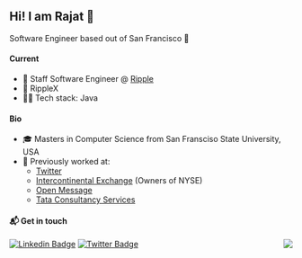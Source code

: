 ## Hi! I am Rajat 👋 

Software Engineer based out of San Francisco :round_pushpin:

#### Current
- :telescope: Staff Software Engineer @ [Ripple]([https://www.twitter.com](https://ripple.com/)) 
- :rocket: RippleX
- :man_technologist: Tech stack: Java

#### Bio

- :mortar_board: Masters in Computer Science from San Fransciso State University, USA
- :vulcan_salute: Previously worked at: 
    - [Twitter](https://www.twitter.com)
    - [Intercontinental Exchange](https://www.icemortgagetechnology.com) (Owners of NYSE)
    - [Open Message](https://openmessage.io)
    - [Tata Consultancy Services](https://www.tcs.com)


#### :mailbox_with_mail: Get in touch
[![Linkedin Badge](https://img.shields.io/badge/-Rajat%20Arora-blue?style=flat-square&logo=Linkedin&logoColor=white&link=https://www.linkedin.com/in/rajatar08/)](https://www.linkedin.com/in/rajatar08)
[![Twitter Badge](https://img.shields.io/badge/-@digital_nomad8-00acee?style=flat&logo=Twitter&logoColor=white)](https://twitter.com/intent/follow?screen_name=digital_nomad8 "Follow on Twitter")
<img align="right" src="https://komarev.com/ghpvc/?username=rajatarora08&color=blue">
